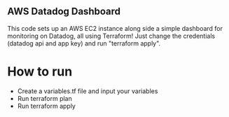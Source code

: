 ## AWS Datadog Dashboard
This code sets up an AWS EC2 instance along side a simple dashboard for monitoring on Datadog, all using Terraform!
Just change the credentials (datadog api and app key) and run "terraform apply".


# How to run
- Create a variables.tf file and input your variables
- Run terraform plan
- Run terraform apply